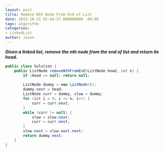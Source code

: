 ```yaml
---
layout: post
title: Remove Nth Node From End of List
date: 2015-10-21 02:44:57.000000000 -04:00
tags: algorithm
categories:
- LinkedList
author: Jason
---
```

<p><strong><em>Given a linked list, remove the nth node from the end of list and return its head.</em></strong></p>


``` java
public class Solution {
    public ListNode removeNthFromEnd(ListNode head, int n) {
        if (head == null) return null;
        
        ListNode dummy = new ListNode(0);
        dummy.next = head;
        ListNode curr = dummy, slow = dummy;
        for (int i = 0; i <= n; i++) {
            curr = curr.next;
        }
        while (curr != null) {
            slow = slow.next;
            curr = curr.next;
        }
        slow.next = slow.next.next;
        return dummy.next;
    }
}
```
